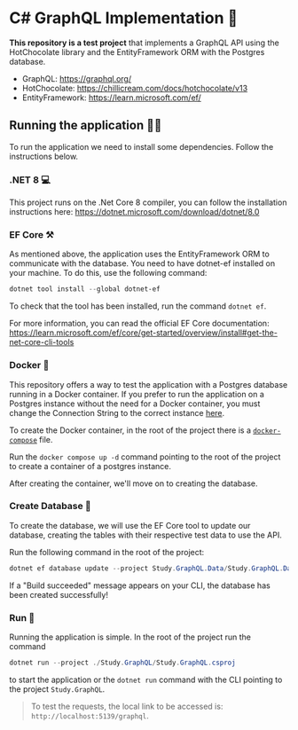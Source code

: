 # C# GraphQL Implementation 🎯

**This repository is a test project** that implements a GraphQL API using the HotChocolate library and the EntityFramework ORM with the Postgres database.
* GraphQL: https://graphql.org/
* HotChocolate: https://chillicream.com/docs/hotchocolate/v13
* EntityFramework: https://learn.microsoft.com/ef/

## Running the application 🏃‍♂️
To run the application we need to install some dependencies. Follow the instructions below.

### .NET 8 💻
This project runs on the .Net Core 8 compiler, you can follow the installation instructions here: https://dotnet.microsoft.com/download/dotnet/8.0

### EF Core ⚒️
As mentioned above, the application uses the EntityFramework ORM to communicate with the database. You need to have dotnet-ef installed on your machine. To do this, use the following command:
```ps1
dotnet tool install --global dotnet-ef
```
To check that the tool has been installed, run the command `dotnet ef`.

For more information, you can read the official EF Core documentation: https://learn.microsoft.com/ef/core/get-started/overview/install#get-the-net-core-cli-tools

### Docker 🐳
This repository offers a way to test the application with a Postgres database running in a Docker container. 
If you prefer to run the application on a Postgres instance without the need for a Docker container, you must change the Connection String to the correct instance 
[here](https://github.com/vithortinti/csharp-graphql-impl/blob/8f865c3bace4e05f5586fdc1f1937398f02d831b/Study.GraphQL/appsettings.json#L9).

To create the Docker container, in the root of the project there is a [`docker-compose`](https://github.com/vithortinti/csharp-graphql-impl/blob/main/docker-compose.yaml) file.

Run the `docker compose up -d` command pointing to the root of the project to create a container of a postgres instance.

After creating the container, we'll move on to creating the database.

### Create Database 🎲
To create the database, we will use the EF Core tool to update our database, creating the tables with their respective test data to use the API.

Run the following command in the root of the project:
```ps1
dotnet ef database update --project Study.GraphQL.Data/Study.GraphQL.Data.csproj --startup-project Study.GraphQL/Study.GraphQL.csproj --context Study.GraphQL.Data.Context.AppDbContext --configuration Debug 20240709071224_InitialMigration
```
If a "Build succeeded" message appears on your CLI, the database has been created successfully!

### Run 💨
Running the application is simple. In the root of the project run the command
```ps1
dotnet run --project ./Study.GraphQL/Study.GraphQL.csproj
```
to start the application or the `dotnet run` command with the CLI pointing to the project `Study.GraphQL`.

> To test the requests, the local link to be accessed is: `http://localhost:5139/graphql`.
